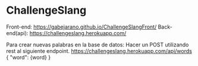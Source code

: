 # ChallengeSlang

Front-end: https://gabejarano.github.io/ChallengeSlangFront/
Back-end(api): https://challengeslang.herokuapp.com/

Para crear nuevas palabras en la base de datos:
Hacer un POST utilizando rest al siguiente endpoint.
https://challengeslang.herokuapp.com/api/words
{
  "word": {word}
}

